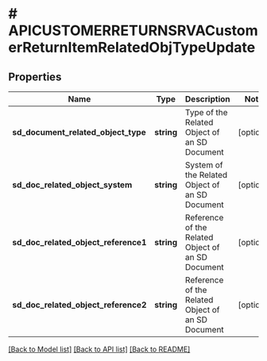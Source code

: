 # # APICUSTOMERRETURNSRVACustomerReturnItemRelatedObjTypeUpdate

## Properties

Name | Type | Description | Notes
------------ | ------------- | ------------- | -------------
**sd_document_related_object_type** | **string** | Type of the Related Object of an SD Document | [optional]
**sd_doc_related_object_system** | **string** | System of the Related Object of an SD Document | [optional]
**sd_doc_related_object_reference1** | **string** | Reference of the Related Object of an SD Document | [optional]
**sd_doc_related_object_reference2** | **string** | Reference of the Related Object of an SD Document | [optional]

[[Back to Model list]](../../README.md#models) [[Back to API list]](../../README.md#endpoints) [[Back to README]](../../README.md)
